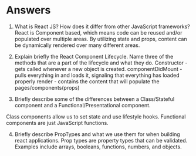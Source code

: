# Answers

1. What is React JS? How does it differ from other JavaScript frameworks?
React is Component based, which means code can be reused and/or populated over multiple areas. By utilizing state and props, content can be dynamically rendered over many different areas.

2. Explain briefly the React Component Lifecycle. Name three of the methods that are a part of the lifecycle and what they do.
Constructor - gets called whenever a new object is created.
componentDidMount - pulls everything in and loads it, signaling that everything has loaded properly
render - contains the content that will populate the pages/components(props)


3. Briefly describe some of the differences between a Class/Stateful component and a Functional/Presentational component.

Class components allow us to set state and use lifestyle hooks. Functional components are just JavaScript functions.

4. Briefly describe PropTypes and what we use them for when building react applications.
Prop types are property types that can be validated. Examples include arrays, booleans, functions, numbers, and objects.